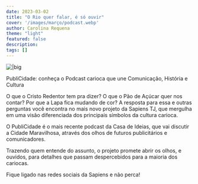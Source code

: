 ```yaml
---
date: 2023-03-02
title: "O Rio quer falar, é só ouvir"
cover: '/images/março/podcast.webp'
author: Carolina Requena
theme: "light"
featured: false
description: 
tags: []
---
```

![|big](/images/março/podcast.webp)


PubliCidade: conheça o Podcast carioca que une Comunicação, História e Cultura

O que o Cristo Redentor tem pra dizer? O que o Pão de Açúcar quer nos contar? Por que a Lapa fica mudando de cor? A resposta para essa e outras perguntas você encontra no mais novo projeto da Sapiens TJ, que mergulha em uma visão diferenciada dos principais símbolos da cultura carioca.

O PubliCidade é o mais recente podcast da Casa de Ideias, que vai discutir a Cidade Maravilhosa, através dos olhos de futuros publicitários e comunicadores.

Trazendo quem entende do assunto, o projeto promete abrir os olhos, e ouvidos, para detalhes que passam despercebidos para a maioria dos cariocas. 

Fique ligado nas redes sociais da Sapiens e não perca!